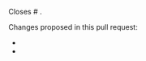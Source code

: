 <!---
This is a suggested pull request template for capcalc.
It's designed to capture information we've found to be useful in reviewing pull requests.

If there is other information that would be helpful to include, please don't hesitate to add it!

Please also label your pull request with the relevant tags.
See here for more information and a list of available options:
http://capcalc.readthedocs.io/en/latest/contributing.html#pull-requests
-->

Closes # .

Changes proposed in this pull request:

-
-
